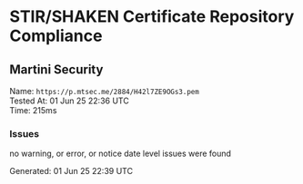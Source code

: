 # STIR/SHAKEN Certificate Repository Compliance

## Martini Security

Name: `https://p.mtsec.me/2884/H42l7ZE9OGs3.pem`\
Tested At: 01 Jun 25 22:36 UTC\
Time: 215ms

### Issues

no warning, or error, or notice date level issues were found

Generated: 01 Jun 25 22:39 UTC